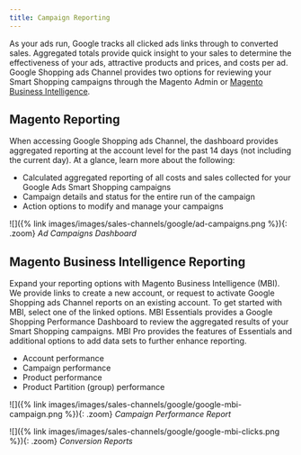 ```yaml
---
title: Campaign Reporting
---
```


As your ads run, Google tracks all clicked ads links through to converted sales. Aggregated totals provide quick insight to your sales to determine the effectiveness of your ads, attractive products and prices, and costs per ad. Google Shopping ads Channel provides two options for reviewing your Smart Shopping campaigns through the Magento Admin or [Magento Business Intelligence](https://magento.com/products/business-intelligence).

## Magento Reporting

When accessing Google Shopping ads Channel, the dashboard provides aggregated reporting at the account level for the past 14 days (not including the current day). At a glance, learn more about the following:

* Calculated aggregated reporting of all costs and sales collected for your Google Ads Smart Shopping campaigns
* Campaign details and status for the entire run of the campaign
* Action options to modify and manage your campaigns

![]({% link images/images/sales-channels/google/ad-campaigns.png %}){: .zoom}
*Ad Campaigns Dashboard*

## Magento Business Intelligence Reporting

Expand your reporting options with Magento Business Intelligence (MBI). We provide links to create a new account, or request to activate Google Shopping ads Channel reports on an existing account. To get started with MBI, select one of the linked options. MBI Essentials provides a Google Shopping Performance Dashboard to review the aggregated results of your Smart Shopping campaigns. MBI Pro provides the features of Essentials and additional options to add data sets to further enhance reporting.

* Account performance
* Campaign performance
* Product performance
* Product Partition (group) performance

![]({% link images/images/sales-channels/google/google-mbi-campaign.png %}){: .zoom}
*Campaign Performance Report*

![]({% link images/images/sales-channels/google/google-mbi-clicks.png %}){: .zoom}
*Conversion Reports*